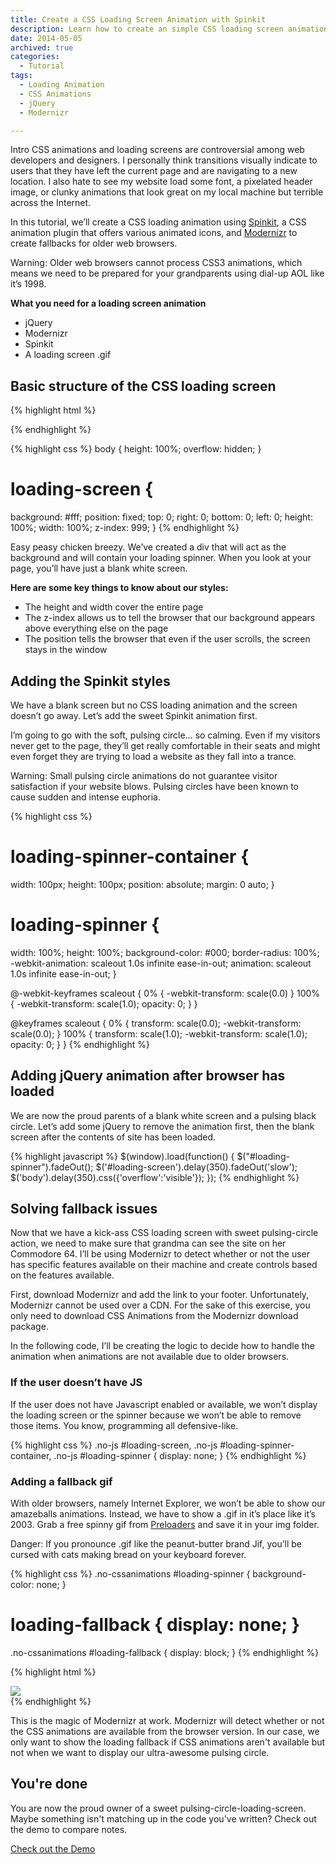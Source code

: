 ```yaml
---
title: Create a CSS Loading Screen Animation with Spinkit
description: Learn how to create an simple CSS loading screen animation using Spinkit, Modernizr for fallbacks. Create beautiful transitions between your website
date: 2014-05-05
archived: true
categories:
  - Tutorial
tags:
  - Loading Animation
  - CSS Animations
  - jQuery
  - Modernizr

---
```


Intro CSS animations and loading screens are controversial among web developers and designers. I personally think transitions visually indicate to users that they have left the current page and are navigating to a new location. I also hate to see my website load some font, a pixelated header image, or clunky animations that look great on my local machine but terrible across the Internet.

In this tutorial, we’ll create a CSS loading animation using [Spinkit](http://tobiasahlin.com/spinkit/), a CSS animation plugin that offers various animated icons, and [Modernizr](http://modernizr.com/) to create fallbacks for older web browsers.


<div class="callout warning-callout">
  <p>Warning: Older web browsers cannot process CSS3 animations, which means we need to be prepared for your grandparents using dial-up AOL like it’s 1998.</p>
</div>

**What you need for a loading screen animation**

- jQuery
- Modernizr
- Spinkit
- A loading screen .gif

## Basic structure of the CSS loading screen

{% highlight html %}

<div id="loading-screen">
  <div id="loading-spinner-container">
    <div id="loading-spinner"></div>
  </div>
</div>
{% endhighlight %}

{% highlight css %}
body { height: 100%; overflow: hidden; }

# loading-screen {
background: #fff;
position: fixed;
top: 0;
right: 0;
bottom: 0;
left: 0;
height: 100%;
width: 100%;
z-index: 999;
}
{% endhighlight %}

Easy peasy chicken breezy. We’ve created a div that will act as the background and will contain your loading spinner. When you look at your page, you’ll have just a blank white screen.

**Here are some key things to know about our styles:**

- The height and width cover the entire page
- The z-index allows us to tell the browser that our background appears above everything else on the page
- The position tells the browser that even if the user scrolls, the screen stays in the window

## Adding the Spinkit styles

We have a blank screen but no CSS loading animation and the screen doesn’t go away. Let’s add the sweet Spinkit animation first.

I’m going to go with the soft, pulsing circle… so calming. Even if my visitors never get to the page, they’ll get really comfortable in their seats and might even forget they are trying to load a website as they fall into a trance.

<div class="callout warning-callout">
  <p>Warning: Small pulsing circle animations do not guarantee visitor satisfaction if your website blows. Pulsing circles have been known to cause sudden and intense euphoria.</p>
</div>

{% highlight css %}
# loading-spinner-container {
width: 100px;
height: 100px;
position: absolute;
margin: 0 auto;
}

# loading-spinner {
width: 100%;
height: 100%;
background-color: #000;
border-radius: 100%;
-webkit-animation: scaleout 1.0s infinite ease-in-out;
animation: scaleout 1.0s infinite ease-in-out;
}

@-webkit-keyframes scaleout {
0% { -webkit-transform: scale(0.0) }
100% {
-webkit-transform: scale(1.0);
opacity: 0;
}
}

@keyframes scaleout {
0% {
transform: scale(0.0);
-webkit-transform: scale(0.0);
} 100% {
transform: scale(1.0);
-webkit-transform: scale(1.0);
opacity: 0;
}
}
{% endhighlight %}

## Adding jQuery animation after browser has loaded

We are now the proud parents of a blank white screen and a pulsing black circle. Let’s add some jQuery to remove the animation first, then the blank screen after the contents of site has been loaded.

{% highlight javascript %}
$(window).load(function() {
$("#loading-spinner").fadeOut();
$('#loading-screen').delay(350).fadeOut('slow');
$('body').delay(350).css({'overflow':'visible'});
});
{% endhighlight %}

## Solving fallback issues

Now that we have a kick-ass CSS loading screen with sweet pulsing-circle action, we need to make sure that grandma can see the site on her Commodore 64. I’ll be using Modernizr to detect whether or not the user has specific features available on their machine and create controls based on the features available.

First, download Modernizr and add the link to your footer. Unfortunately, Modernizr cannot be used over a CDN. For the sake of this exercise, you only need to download CSS Animations from the Modernizr download package.

In the following code, I’ll be creating the logic to decide how to handle the animation when animations are not available due to older browsers.

### If the user doesn’t have JS

If the user does not have Javascript enabled or available, we won’t display the loading screen or the spinner because we won’t be able to remove those items. You know, programming all defensive-like.

{% highlight css %}
.no-js #loading-screen,
.no-js #loading-spinner-container,
.no-js #loading-spinner { display: none; }
{% endhighlight %}

### Adding a fallback gif

With older browsers, namely Internet Explorer, we won’t be able to show our amazeballs animations. Instead, we have to show a .gif in it’s place like it’s 2003. Grab a free spinny gif from [Preloaders](http://preloaders.net) and save it in your img folder.

<div class="callout danger-callout">
  <p>Danger: If you pronounce .gif like the peanut-butter brand Jif, you’ll be cursed with cats making bread on your keyboard forever.</p>
</div>

{% highlight css %}
.no-cssanimations #loading-spinner { background-color: none; }
# loading-fallback { display: none; }
.no-cssanimations #loading-fallback { display: block; }
{% endhighlight %}

{% highlight html %}

<div id="loading-screen">
  <div id="loading-spinner-container">
    <div id="loading-spinner">
      <img src="/assets/img/pre-loader-fallback.gif" id="loading-fallback">
    </div>
 </div>
</div>
{% endhighlight %}

This is the magic of Modernizr at work. Modernizr will detect whether or not the CSS animations are available from the browser version. In our case, we only want to show the loading fallback if CSS animations aren't available but not when we want to display our ultra-awesome pulsing circle.

## You're done

You are now the proud owner of a sweet pulsing-circle-loading-screen. Maybe something isn't matching up in the code you've written? Check out the demo to compare notes.

<div class="center">
  <a href="http://jsfiddle.net/amgnz/sY25U/" class="button button-space">Check out the Demo</a>
</div>
